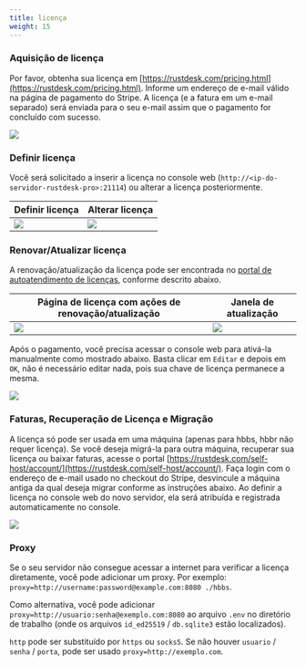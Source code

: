 ```yaml
---
title: licença
weight: 15
---
```


### Aquisição de licença

Por favor, obtenha sua licença em [https://rustdesk.com/pricing.html](https://rustdesk.com/pricing.html). Informe um endereço de e-mail válido na página de pagamento do Stripe. A licença (e a fatura em um e-mail separado) será enviada para o seu e-mail assim que o pagamento for concluído com sucesso.

![](/docs/en/self-host/rustdesk-server-pro/license/images/stripe.jpg)

### Definir licença

Você será solicitado a inserir a licença no console web (`http://<ip-do-servidor-rustdesk-pro>:21114`) ou alterar a licença posteriormente.

| Definir licença | Alterar licença |
| --- | --- |
| ![](/docs/en/self-host/rustdesk-server-pro/license/images/set.png) | ![](/docs/en/self-host/rustdesk-server-pro/license/images/change.png) |

### Renovar/Atualizar licença

A renovação/atualização da licença pode ser encontrada no [portal de autoatendimento de licenças](https://rustdesk.com/self-host/account/), conforme descrito abaixo.

| Página de licença com ações de renovação/atualização | Janela de atualização |
| --- | --- |
| ![](/docs/en/self-host/rustdesk-server-pro/license/images/renew.jpg?v2) | ![](/docs/en/self-host/rustdesk-server-pro/license/images/upgrade.png) |

Após o pagamento, você precisa acessar o console web para ativá-la manualmente como mostrado abaixo. Basta clicar em `Editar` e depois em `OK`, não é necessário editar nada, pois sua chave de licença permanece a mesma.

![](/docs/en/self-host/rustdesk-server-pro/license/images/updatelic.jpg)

### Faturas, Recuperação de Licença e Migração

A licença só pode ser usada em uma máquina (apenas para hbbs, hbbr não requer licença). Se você deseja migrá-la para outra máquina, recuperar sua licença ou baixar faturas, acesse o portal [https://rustdesk.com/self-host/account/](https://rustdesk.com/self-host/account/). Faça login com o endereço de e-mail usado no checkout do Stripe, desvincule a máquina antiga da qual deseja migrar conforme as instruções abaixo. Ao definir a licença no console web do novo servidor, ela será atribuída e registrada automaticamente no console.

![](/docs/en/self-host/rustdesk-server-pro/license/images/unbind.jpg)

### Proxy

Se o seu servidor não consegue acessar a internet para verificar a licença diretamente, você pode adicionar um proxy. Por exemplo: `proxy=http://username:password@example.com:8080 ./hbbs`.

Como alternativa, você pode adicionar `proxy=http://usuario:senha@exemplo.com:8080` ao arquivo `.env` no diretório de trabalho (onde os arquivos `id_ed25519` / `db.sqlite3` estão localizados).

`http` pode ser substituído por `https` ou `socks5`.
Se não houver `usuario` / `senha` / `porta`, pode ser usado `proxy=http://exemplo.com`.
